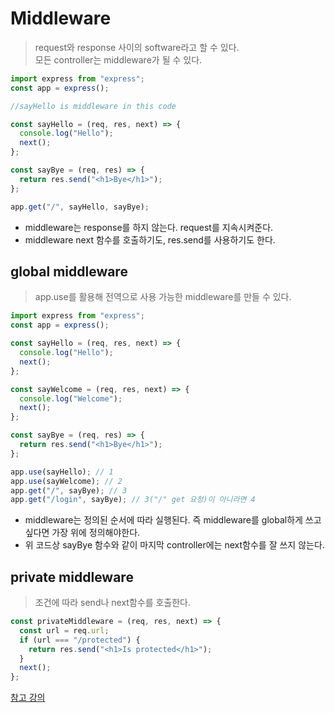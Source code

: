 # Middleware

> request와 response 사이의 software라고 할 수 있다.  
> 모든 controller는 middleware가 될 수 있다.

```javascript
import express from "express";
const app = express();

//sayHello is middleware in this code

const sayHello = (req, res, next) => {
  console.log("Hello");
  next();
};

const sayBye = (req, res) => {
  return res.send("<h1>Bye</h1>");
};

app.get("/", sayHello, sayBye);
```

- middleware는 response를 하지 않는다. request를 지속시켜준다.
- middleware next 함수를 호출하기도, res.send를 사용하기도 한다.

## global middleware

> app.use를 활용해 전역으로 사용 가능한 middleware를 만들 수 있다.

```javascript
import express from "express";
const app = express();

const sayHello = (req, res, next) => {
  console.log("Hello");
  next();
};

const sayWelcome = (req, res, next) => {
  console.log("Welcome");
  next();
};

const sayBye = (req, res) => {
  return res.send("<h1>Bye</h1>");
};

app.use(sayHello); // 1
app.use(sayWelcome); // 2
app.get("/", sayBye); // 3
app.get("/login", sayBye); // 3("/" get 요청)이 아니라면 4
```

- middleware는 정의된 순서에 따라 실행된다. 즉 middleware를 global하게 쓰고 싶다면 가장 위에 정의해야한다.
- 위 코드상 sayBye 함수와 같이 마지막 controller에는 next함수를 잘 쓰지 않는다.

## private middleware

> 조건에 따라 send나 next함수를 호출한다.

```javascript
const privateMiddleware = (req, res, next) => {
  const url = req.url;
  if (url === "/protected") {
    return res.send("<h1>Is protected</h1>");
  }
  next();
};
```

[참고 강의](https://nomadcoders.co/wetube/lectures/2647)
